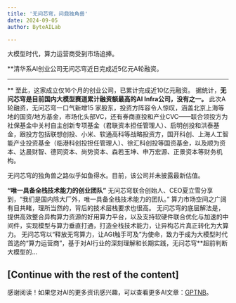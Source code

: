 ```yaml
---
title: '无问芯穹，问鼎独角兽'
date: 2024-09-05
author: ByteAILab

---
```


大模型时代，算力运营商受到市场追捧。

**清华系AI创业公司无问芯穹近日完成近5亿元A轮融资。

---
**
至此，这家成立仅16个月的创业公司，已累计完成近10亿元融资。
据统计，**无问芯穹是目前国内大模型赛道累计融资额最高的AI Infra公司，没有之一。**
此次A 轮融资，无问芯穹一口气新增15 家股东，投资方阵容令人惊叹，涵盖北京上海等地的国资/地方基金，市场化头部VC，还有券商直投和产业CVC——联合领投方为社保基金中关村自主创新专项基金（君联资本担任管理人）、启明创投和洪泰基金，跟投方包括联想创投、小米、软通高科等战略投资方，国开科创、上海人工智能产业投资基金（临港科创投担任管理人）、徐汇科创投等国资基金，以及顺为资本、达晨财智、德同资本、尚势资本、森若玉坤、申万宏源、正景资本等财务机构。

无问芯穹的独角兽之路似乎如鱼得水。目前，该公司并未披露最新估值。

**“唯一具备全栈技术能力的创业团队”**
无问芯穹联合创始人、CEO夏立雪分享到，“我们是国内除大厂外，唯一具备全栈技术能力的团队。”
算力市场空间之广阔有目共睹，理所当然的，背后的技术层栈要求也很高。
无问芯穹的底层解法是，提供高效整合异构算力资源的好用算力平台，以及支持软硬件联合优化与加速的中间件，实现模型与算力垂直打通，打造全栈技术能力，让异构芯片真正转化为大算力。
无问芯穹以“释放无穹算力，让AGI触手可及”为使命，致力于成为大模型时代首选的“算力运营商”，基于对AI行业的深刻理解和长期实践，无问芯穹**超前判断大模型的...

[Continue with the rest of the content]
---
感谢阅读！如果您对AI的更多资讯感兴趣，可以查看更多AI文章：[GPTNB](https://gptnb.com)。